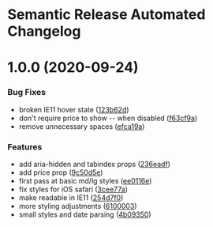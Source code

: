 # Semantic Release Automated Changelog

# 1.0.0 (2020-09-24)


### Bug Fixes

* broken IE11 hover state ([123b62d](https://github.com/AlaskaAirlines/auro-pane/commit/123b62d2a786619c3a0f24fcc625a2a7638d9420))
* don't require price to show -- when disabled ([f63cf9a](https://github.com/AlaskaAirlines/auro-pane/commit/f63cf9a1543c6a97a86a187c3c0f7fba1bf01e45))
* remove unnecessary spaces ([efca19a](https://github.com/AlaskaAirlines/auro-pane/commit/efca19a30732a56c840f6cefcd8ca169916cdd50))


### Features

* add aria-hidden and tabindex props ([236eadf](https://github.com/AlaskaAirlines/auro-pane/commit/236eadf4f6a8dabe1d1beffca91ce711a72c9bd7))
* add price prop ([9c50d5e](https://github.com/AlaskaAirlines/auro-pane/commit/9c50d5e91b7a157f81f3502a986303a667dbf7d4))
* first pass at basic md/lg styles ([ee0116e](https://github.com/AlaskaAirlines/auro-pane/commit/ee0116e16fc1028fb9cbe19aa367fac9af72dd4a))
* fix styles for iOS safari ([3cee77a](https://github.com/AlaskaAirlines/auro-pane/commit/3cee77a383d116cd3c67bc6e55fd9c908689100a))
* make readable in IE11 ([254d7f0](https://github.com/AlaskaAirlines/auro-pane/commit/254d7f04e2e3acf138d4ae0452906e5ac22a0d33))
* more styling adjustments ([6100003](https://github.com/AlaskaAirlines/auro-pane/commit/61000034ceca5d72308717c621e0aab21d3d98bf))
* small styles and date parsing ([4b09350](https://github.com/AlaskaAirlines/auro-pane/commit/4b093508ee0f1cac59ba483170a1df1dd420ce35))
